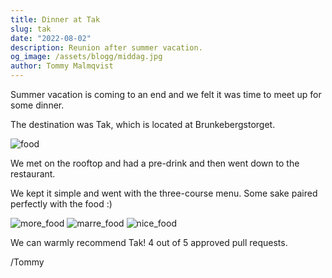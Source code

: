 ```yaml
---
title: Dinner at Tak
slug: tak
date: "2022-08-02"
description: Reunion after summer vacation.
og_image: /assets/blogg/middag.jpg
author: Tommy Malmqvist
---
```


Summer vacation is coming to an end and we felt it was time to meet up for some
dinner.

The destination was Tak, which is located at Brunkebergstorget.

![food](/assets/blogg/tak.jpg)

We met on the rooftop and had a pre-drink and then went down to the restaurant.

We kept it simple and went with the three-course menu. Some sake paired
perfectly with the food :)

![more_food](/assets/blogg/middag_2.jpg)
![marre_food](/assets/blogg/middag_4.jpg)
![nice_food](/assets/blogg/middag_5.jpg)

We can warmly recommend Tak! 4 out of 5 approved pull requests.

/Tommy

